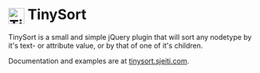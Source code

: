 <img src="master/style/logo.svg" width="32" alt="TinySort" style="vertical-align:middle;" /> TinySort
=======

TinySort is a small and simple jQuery plugin that will sort any nodetype by it's text- or attribute value, or by that of one of it's children.

Documentation and examples are at [tinysort.sjeiti.com](http://tinysort.sjeiti.com).
